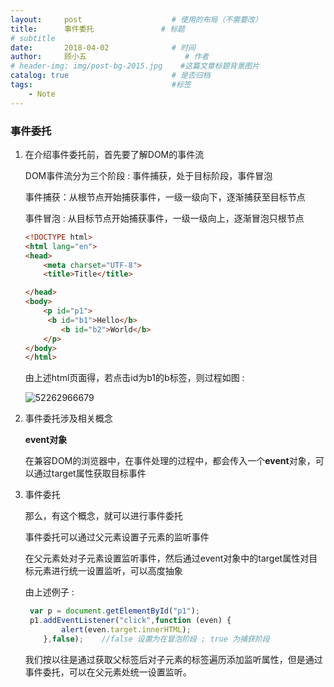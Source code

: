 ```yaml
---
layout:     post                    # 使用的布局（不需要改）
title:      事件委托               # 标题 
# subtitle
date:       2018-04-02              # 时间
author:     顾小五                      # 作者
# header-img: img/post-bg-2015.jpg    #这篇文章标题背景图片
catalog: true                       # 是否归档
tags:                               #标签
    - Note
---
```



### 事件委托

1. 在介绍事件委托前，首先要了解DOM的事件流

   DOM事件流分为三个阶段 : 事件捕获，处于目标阶段，事件冒泡

   事件捕获：从根节点开始捕获事件，一级一级向下，逐渐捕获至目标节点

   事件冒泡 :  从目标节点开始捕获事件，一级一级向上，逐渐冒泡只根节点

   ```html
   <!DOCTYPE html>
   <html lang="en">
   <head>
       <meta charset="UTF-8">
       <title>Title</title>

   </head>
   <body>
       <p id="p1">
       	<b id="b1">Hello</b>
           <b id="b2">World</b>
       </p>
   </body>	
   </html>
   ```

   由上述html页面得，若点击id为b1的b标签，则过程如图 :

   ![52262966679](C:\Users\官欣仪\AppData\Local\Temp\1522629666796.png)

2. 事件委托涉及相关概念

   **event对象**

   在兼容DOM的浏览器中，在事件处理的过程中，都会传入一个**event**对象，可以通过target属性获取目标事件

3. 事件委托

   那么，有这个概念，就可以进行事件委托

   事件委托可以通过父元素设置子元素的监听事件

   在父元素处对子元素设置监听事件，然后通过event对象中的target属性对目标元素进行统一设置监听，可以高度抽象

   由上述例子 :

   ```javascript
   	var p = document.getElementById("p1");
   	p1.addEventListener("click",function (even) {
           alert(even.target.innerHTML);
       },false);	//false 设置为在冒泡阶段 ; true 为捕获阶段
   ```

   我们按以往是通过获取父标签后对子元素的标签遍历添加监听属性，但是通过事件委托，可以在父元素处统一设置监听。

   ​